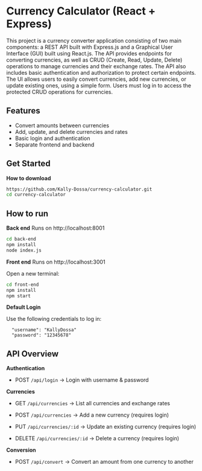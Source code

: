 # Currency Calculator (React + Express)

This project is a currency converter application consisting of two main components: a REST API built with Express.js and a Graphical User Interface (GUI) built using React.js.
The API provides endpoints for converting currencies, as well as CRUD (Create, Read, Update, Delete) operations to manage currencies and their exchange rates. The API also includes basic authentication and authorization to protect certain endpoints.
The UI allows users to easily convert currencies, add new currencies, or update existing ones, using a simple form. Users must log in to access the protected CRUD operations for currencies.

## Features
- Convert amounts between currencies  
- Add, update, and delete currencies and rates  
- Basic login and authentication  
- Separate frontend and backend
  
## Get Started
**How to download**
```bash
https://github.com/Kally-Dossa/currency-calculator.git
cd currency-calculator
```

## How to run

**Back end** Runs on http://localhost:8001

```bash
cd back-end
npm install
node index.js
```

**Front end** Runs on http://localhost:3001

Open a new terminal:
```bash
cd front-end
npm install
npm start
```

**Default Login**

Use the following credentials to log in:
```
  "username": "KallyDossa"
  "password": "12345678"
```

## API Overview
**Authentication**

- POST `/api/login` → Login with username & password

**Currencies**

- GET `/api/currencies` → List all currencies and exchange rates

- POST `/api/currencies` → Add a new currency (requires login)

- PUT `/api/currencies/:id` → Update an existing currency (requires login)

- DELETE `/api/currencies/:id` → Delete a currency (requires login)

**Conversion**

- POST `/api/convert` → Convert an amount from one currency to another

  
